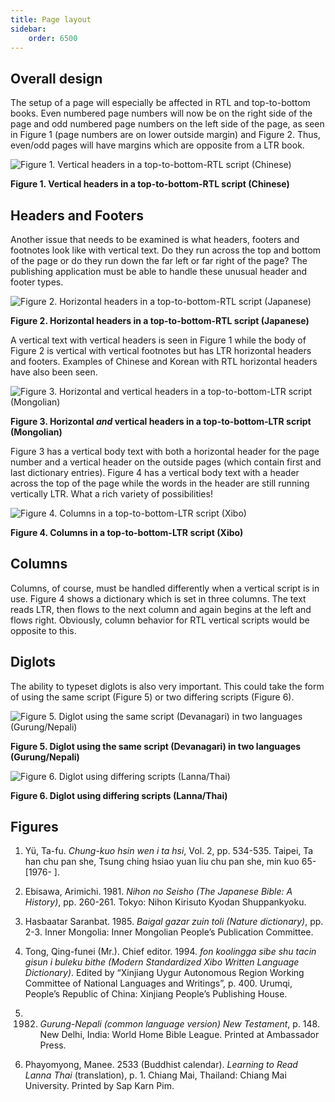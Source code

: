 ```yaml
---
title: Page layout
sidebar:
    order: 6500
---
```


## Overall design

The setup of a page will especially be affected in RTL and top-to-bottom books. Even numbered page numbers will now be on the right side of the page and odd numbered page numbers on the left side of the page, as seen in Figure 1 (page numbers are on lower outside margin) and Figure 2. Thus, even/odd pages will have margins which are opposite from a LTR book.

![Figure 1. Vertical headers in a top-to-bottom-RTL script (Chinese)](images/6500-1-Chinese.png)

**Figure 1. Vertical headers in a top-to-bottom-RTL script (Chinese)**


## Headers and Footers

Another issue that needs to be examined is what headers, footers and footnotes look like with vertical text. Do they run across the top and bottom of the page or do they run down the far left or far right of the page? The publishing application must be able to handle these unusual header and footer types.

![Figure 2. Horizontal headers in a top-to-bottom-RTL script (Japanese)](images/6500-2-Japanese.png)

**Figure 2. Horizontal headers in a top-to-bottom-RTL script (Japanese)**

A vertical text with vertical headers is seen in Figure 1 while the body of Figure 2 is vertical with vertical footnotes but has LTR horizontal headers and footers. Examples of Chinese and Korean with RTL horizontal headers have also been seen.

![Figure 3. Horizontal and vertical headers in a top-to-bottom-LTR script (Mongolian)](images/6500-3-Mongolian.png)

**Figure 3. Horizontal *and* vertical headers in a top-to-bottom-LTR script (Mongolian)**

Figure 3 has a vertical body text with both a horizontal header for the page number and a vertical header on the outside pages (which contain first and last dictionary entries). Figure 4 has a vertical body text with a header across the top of the page while the words in the header are still running vertically LTR. What a rich variety of possibilities!

![Figure 4. Columns in a top-to-bottom-LTR script (Xibo)](images/6500-4-Xibo.png)

**Figure 4. Columns in a top-to-bottom-LTR script (Xibo)**

## Columns

Columns, of course, must be handled differently when a vertical script is in use. Figure 4 shows a dictionary which is set in three columns. The text reads LTR, then flows to the next column and again begins at the left and flows right. Obviously, column behavior for RTL vertical scripts would be opposite to this.

## Diglots

The ability to typeset diglots is also very important. This could take the form of using the same script (Figure 5) or two differing scripts (Figure 6).

![Figure 5. Diglot using the same script (Devanagari) in two languages (Gurung/Nepali)](images/6500-5-Deva.png)

**Figure 5. Diglot using the same script (Devanagari) in two languages (Gurung/Nepali)**

![Figure 6. Diglot using differing scripts (Lanna/Thai)](images/6500-6-NorthernThai.png)

**Figure 6. Diglot using differing scripts (Lanna/Thai)**

## Figures

1. Yü, Ta-fu. *Chung-kuo hsin wen i ta hsi*, Vol. 2, pp. 534-535. Taipei, Ta han chu pan she, Tsung ching hsiao yuan liu chu pan she, min kuo 65- [1976- ].

2. Ebisawa, Arimichi. 1981. *Nihon no Seisho (The Japanese Bible: A History)*, pp. 260-261. Tokyo: Nihon Kirisuto Kyodan Shuppankyoku.

3. Hasbaatar Saranbat. 1985. *Baigal gazar zuin toli (Nature dictionary)*, pp. 2-3. Inner Mongolia: Inner Mongolian People’s Publication Committee.

4. Tong, Qing-funei (Mr.). Chief editor. 1994. *fon koolingga sibe shu tacin gisun i buleku bithe (Modern Standardized Xibo Written Language Dictionary)*. Edited by “Xinjiang Uygur Autonomous Region Working Committee of National Languages and Writings”, p. 400. Urumqi, People’s Republic of China: Xinjiang People’s Publishing House.

5. 1982. *Gurung-Nepali (common language version) New Testament*, p. 148. New Delhi, India: World Home Bible League. Printed at Ambassador Press.

6. Phayomyong, Manee. 2533 (Buddhist calendar). *Learning to Read Lanna Thai* (translation), p. 1. Chiang Mai, Thailand: Chiang Mai University. Printed by Sap Karn Pim.